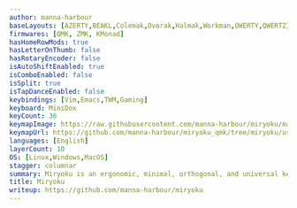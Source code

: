 ```yaml
---
author: manna-harbour
baseLayouts: [AZERTY,BEAKL,Colemak,Dvorak,Halmak,Workman,QWERTY,QWERTZ]
firmwares: [QMK, ZMK, KMonad]
hasHomeRowMods: true
hasLetterOnThumb: false
hasRotaryEncoder: false
isAutoShiftEnabled: true
isComboEnabled: false
isSplit: true
isTapDanceEnabled: false
keybindings: [Vim,Emacs,TWM,Gaming]
keyboard: MiniDox
keyCount: 36
keymapImage: https://raw.githubusercontent.com/manna-harbour/miryoku/master/data/cover/miryoku-kle-cover.png
keymapUrl: https://github.com/manna-harbour/miryoku_qmk/tree/miryoku/users/manna-harbour_miryoku
languages: [English]
layerCount: 10
OS: [Linux,Windows,MacOS]
stagger: columnar
summary: Miryoku is an ergonomic, minimal, orthogonal, and universal keyboard layout.
title: Miryoku
writeup: https://github.com/manna-harbour/miryoku
---
```

